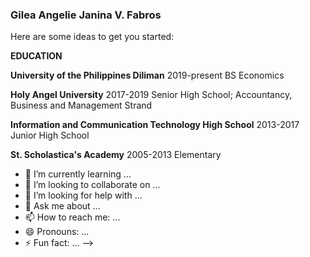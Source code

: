 ### Gilea Angelie Janina V. Fabros

Here are some ideas to get you started:

****EDUCATION****

  **University of the Philippines Diliman**
    2019-present
    BS Economics
    
  **Holy Angel University**
    2017-2019
    Senior High School; Accountancy, Business and Management Strand
    
  **Information and Communication Technology High School**
    2013-2017
    Junior High School
    
  **St. Scholastica's Academy**
    2005-2013
    Elementary
    
    
- 🌱 I’m currently learning ...
- 👯 I’m looking to collaborate on ...
- 🤔 I’m looking for help with ...
- 💬 Ask me about ...
- 📫 How to reach me: ...
- 😄 Pronouns: ...
- ⚡ Fun fact: ...
-->
